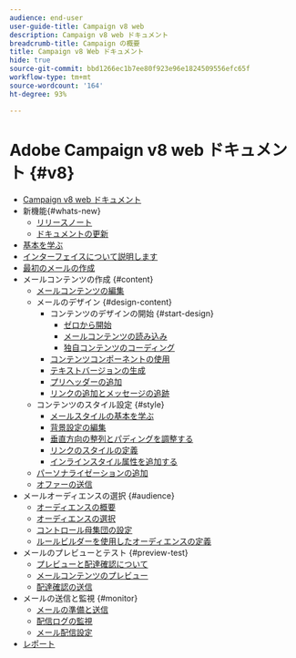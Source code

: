 ```yaml
---
audience: end-user
user-guide-title: Campaign v8 web
description: Campaign v8 web ドキュメント
breadcrumb-title: Campaign の概要
title: Campaign v8 Web ドキュメント
hide: true
source-git-commit: bbd1266ec1b7ee80f923e96e1824509556efc65f
workflow-type: tm+mt
source-wordcount: '164'
ht-degree: 93%

---
```



# Adobe Campaign v8 web ドキュメント {#v8}

+ [Campaign v8 web ドキュメント](campaign-web-home.md)
+ 新機能{#whats-new}
   + [リリースノート](rn/release-notes.md)
   + [ドキュメントの更新](rn/documentation-updates.md)
+ [基本を学ぶ](get-started/get-started.md)
+ [インターフェイスについて説明します](get-started/user-interface.md)
+ [最初のメールの作成](email/create-email.md)
+ メールコンテンツの作成 {#content}
   + [メールコンテンツの編集](content/edit-content.md)
   + メールのデザイン {#design-content}
      + コンテンツのデザインの開始 {#start-design}
         + [ゼロから開始 ](content/create-email-content.md)
         + [メールコンテンツの読み込み](content/existing-content.md)
         + [独自コンテンツのコーディング](content/code-content.md)
      + [コンテンツコンポーネントの使用](content/content-components.md)
      + [テキストバージョンの生成](content/text-version-email.md)
      + [プリヘッダーの追加](content/preheader.md)
      + [リンクの追加とメッセージの追跡](content/message-tracking.md)
   + コンテンツのスタイル設定 {#style}
      + [メールスタイルの基本を学ぶ](content/get-started-email-style.md)
      + [背景設定の編集](content/backgrounds.md)
      + [垂直方向の整列とパディングを調整する](content/alignment-and-padding.md)
      + [リンクのスタイルの定義](content/styling-links.md)
      + [インラインスタイル属性を追加する](content/inline-styling.md)
   + [パーソナライゼーションの追加](personalization/personalize.md)
   + [オファーの送信](content/offers.md)
+ メールオーディエンスの選択 {#audience}
   + [オーディエンスの概要](audience/about-audiences.md)
   + [オーディエンスの選択](audience/add-audience.md)
   + [コントロール母集団の設定](audience/control-group.md)
   + [ルールビルダーを使用したオーディエンスの定義](audience/segment-builder.md)
+ メールのプレビューとテスト {#preview-test}
   + [プレビューと配達確認について](preview-test/preview-test.md)
   + [メールコンテンツのプレビュー](preview-test/preview-content.md)
   + [配達確認の送信](preview-test/proofs.md)
+ メールの送信と監視 {#monitor}
   + [メールの準備と送信](monitor/prepare-send.md)
   + [配信ログの監視](monitor/delivery-logs.md)
   + [メール配信設定](advanced-settings/delivery-settings.md)
+ [レポート](reporting/reports.md)
